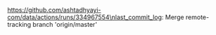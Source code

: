 https://github.com/ashtadhyayi-com/data/actions/runs/334967554\nlast_commit_log: Merge remote-tracking branch 'origin/master'
